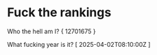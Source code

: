 # Fuck the rankings

Who the hell am I?
{ 12701675 }

What fucking year is it?
[ 2025-04-02T08:10:00Z ]

